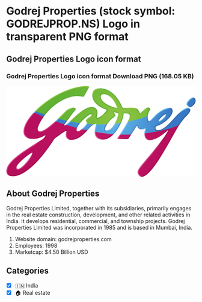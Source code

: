 # Godrej Properties (stock symbol: GODREJPROP.NS) Logo in transparent PNG format

## Godrej Properties Logo icon format

### Godrej Properties Logo icon format Download PNG (168.05 KB)

![Godrej Properties Logo icon format Download PNG (168.05 KB)](/img/orig/GODREJPROP.NS-202094de.png)

## About Godrej Properties

Godrej Properties Limited, together with its subsidiaries, primarily engages in the real estate construction, development, and other related activities in India. It develops residential, commercial, and township projects. Godrej Properties Limited was incorporated in 1985 and is based in Mumbai, India.

1. Website domain: godrejproperties.com
2. Employees: 1998
3. Marketcap: $4.50 Billion USD


## Categories
- [x] 🇮🇳 India
- [x] 🏠 Real estate
